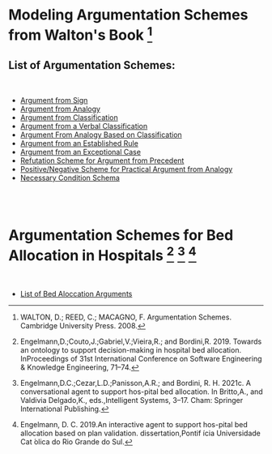 # Modeling Argumentation Schemes from Walton's Book [^1]

## List of Argumentation Schemes: 

 <br/>
 
 - [Argument from Sign](https://github.com/cadu08/Modeling_AS_Jason/blob/main/AS/ASfromS.md)
 - [Argument from Analogy](https://github.com/cadu08/Modeling_AS_Jason/blob/main/AS/ASfromA.md)
 - [Argument from Classification](https://github.com/cadu08/Modeling_AS_Jason/blob/main/AS/ASfromC.md)
 - [Argument from a Verbal Classification](https://github.com/cadu08/Modeling_AS_Jason/blob/main/AS/ASfromVC.md)
 - [Argument From Analogy Based on Classification](https://github.com/cadu08/Modeling_AS_Jason/blob/main/AS/ASfromAbC.md)
 - [Argument from an Established Rule](https://github.com/cadu08/Modeling_AS_Jason/blob/main/AS/ASfromER.md)
 - [Argument from an Exceptional Case](https://github.com/cadu08/Modeling_AS_Jason/blob/main/AS/ASfromEC.md)
 - [Refutation Scheme for Argument from Precedent](https://github.com/cadu08/Modeling_AS_Jason/blob/main/AS/RAS4A4rmP.md)
 - [Positive/Negative Scheme for Practical Argument from Analogy](https://github.com/cadu08/Modeling_AS_Jason/blob/main/AS/PNS4PA4rmA.md)
 - [Necessary Condition Schema](https://github.com/cadu08/Modeling_AS_Jason/blob/main/AS/AS_NC.md)

<br/> <br/>

# Argumentation Schemes for Bed Allocation in Hospitals [^2] [^3] [^4]

<br>

 - [List of Bed Aloccation Arguments](https://github.com/cadu08/Modeling_AS_Jason/blob/main/AS/AS_BedAllocation.md)


[^1]: WALTON, D.; REED, C.; MACAGNO, F. Argumentation Schemes. Cambridge University Press. 2008.
[^2]: Engelmann,D.;Couto,J.;Gabriel,V.;Vieira,R.; and Bordini,R. 2019. Towards an ontology to support decision-making in hospital bed allocation. InProceedings of 31st International Conference on Software Engineering & Knowledge Engineering, 71–74.
[^3]: Engelmann,D.C.;Cezar,L.D.;Panisson,A.R.; and Bordini, R. H. 2021c. A conversational agent to support hos-pital bed allocation. In Britto,A., and Valdivia  Delgado,K., eds.,Intelligent Systems, 3–17. Cham: Springer International Publishing.
[^4]: Engelmann, D. C. 2019.An interactive agent to support hos-pital bed allocation based on plan validation.  dissertation,Pontif ́ıcia Universidade Cat ́olica do Rio Grande do Sul.



